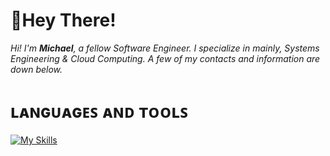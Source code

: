 # 👋Hey There!
*Hi! I'm **Michael**, a fellow Software Engineer. I specialize in mainly, Systems Engineering & Cloud Computing. A few of my contacts and information are down below.*

# ʟᴀɴɢᴜᴀɢᴇꜱ ᴀɴᴅ ᴛᴏᴏʟꜱ
[![My Skills](https://skillicons.dev/icons?i=java,python,ts,mysql,idea,vscode,visualstudio,aws,gcp)](https://skillicons.dev)
